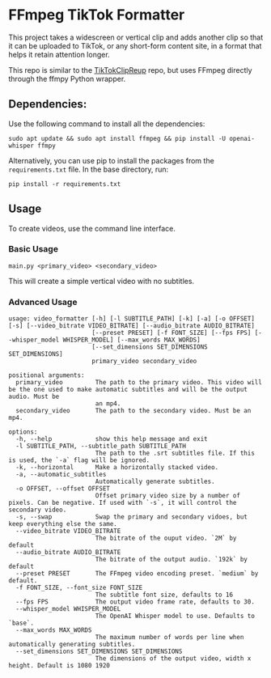 # FFmpeg TikTok Formatter
This project takes a widescreen or vertical clip and adds another clip so that it can be uploaded to TikTok, or any short-form content site, in a format that helps it retain attention longer.

This repo is similar to the [TikTokClipReup](github.com/Geeoon/TikTokClipReup) repo, but uses FFmpeg directly through the ffmpy Python wrapper.

## Dependencies:
Use the following command to install all the dependencies:

`sudo apt update && sudo apt install ffmpeg && pip install -U openai-whisper ffmpy`

Alternatively, you can use pip to install the packages from the `requirements.txt` file.  In the base directory, run:

`pip install -r requirements.txt`

## Usage
To create videos, use the command line interface.
### Basic Usage
`main.py <primary_video> <secondary_video>`

This will create a simple vertical video with no subtitles.
### Advanced Usage
```
usage: video_formatter [-h] [-l SUBTITLE_PATH] [-k] [-a] [-o OFFSET] [-s] [--video_bitrate VIDEO_BITRATE] [--audio_bitrate AUDIO_BITRATE]
                       [--preset PRESET] [-f FONT_SIZE] [--fps FPS] [--whisper_model WHISPER_MODEL] [--max_words MAX_WORDS]
                       [--set_dimensions SET_DIMENSIONS SET_DIMENSIONS]
                       primary_video secondary_video

positional arguments:
  primary_video         The path to the primary video. This video will be the one used to make automatic subtitles and will be the output audio. Must be
                        an mp4.
  secondary_video       The path to the secondary video. Must be an mp4.

options:
  -h, --help            show this help message and exit
  -l SUBTITLE_PATH, --subtitle_path SUBTITLE_PATH
                        The path to the .srt subtitles file. If this is used, the `-a` flag will be ignored.
  -k, --horizontal      Make a horizontally stacked video.
  -a, --automatic_subtitles
                        Automatically generate subtitles.
  -o OFFSET, --offset OFFSET
                        Offset primary video size by a number of pixels. Can be negative. If used with `-s`, it will control the secondary video.
  -s, --swap            Swap the primary and secondary vidoes, but keep everything else the same.
  --video_bitrate VIDEO_BITRATE
                        The bitrate of the ouput video. `2M` by default
  --audio_bitrate AUDIO_BITRATE
                        The bitrate of the output audio. `192k` by default
  --preset PRESET       The FFmpeg video encoding preset. `medium` by default.
  -f FONT_SIZE, --font_size FONT_SIZE
                        The subtitle font size, defaults to 16
  --fps FPS             The output video frame rate, defaults to 30.
  --whisper_model WHISPER_MODEL
                        The OpenAI Whisper model to use. Defaults to `base`.
  --max_words MAX_WORDS
                        The maximum number of words per line when automatically generating subtitles.
  --set_dimensions SET_DIMENSIONS SET_DIMENSIONS
                        The dimensions of the output video, width x height. Default is 1080 1920
```